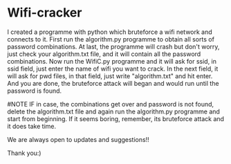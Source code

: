 # Wifi-cracker
I created a programme with python which bruteforce a wifi network and connects to it.
First run the algorithm.py programme to obtain all sorts of password combinations.
At last, the programme will crash but don't worry, just check your algorithm.txt file, and it will contain all the password combinations.
Now run the WifiC.py programme and it will ask for ssid, in ssid field, just enter the name of wifi you want to crack.
In the next field, it will ask for pwd files, in that field, just write "algorithm.txt" and hit enter.
And you are done, the bruteforce attack will began and would run until the password is found.


#NOTE
IF in case, the combinations get over and password is not found, delete the algorithm.txt file and again run the algorithm.py programme and start from beginning.
If it seems boring, remember, its bruteforce attack and it does take time.

We are always open to updates and suggestions!! 

Thank you:)
